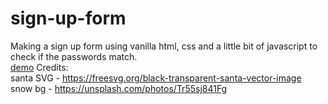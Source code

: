 # sign-up-form
Making a sign up form using vanilla html, css and a little bit of javascript to check if the passwords match.<br>
<a href="https://pafestivo.github.io/sign-up-form/">demo</a>
Credits:<br>
santa SVG - https://freesvg.org/black-transparent-santa-vector-image <br>
snow bg - https://unsplash.com/photos/Tr55sj841Fg
